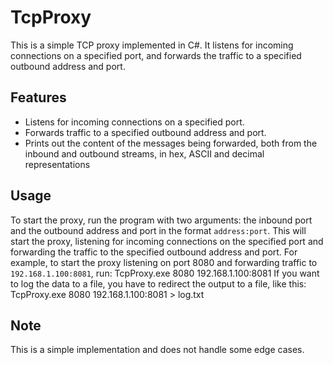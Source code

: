 
# TcpProxy

This is a simple TCP proxy implemented in C#. It listens for incoming connections on a specified port, 
and forwards the traffic to a specified outbound address and port.

## Features

- Listens for incoming connections on a specified port.
- Forwards traffic to a specified outbound address and port.
- Prints out the content of the messages being forwarded, both from the inbound and outbound streams, in hex, ASCII and decimal representations

## Usage

To start the proxy, run the program with two arguments: the inbound port and the outbound address and port in the format `address:port`.
This will start the proxy, listening for incoming connections on the specified port and forwarding the traffic to the specified outbound address and port.
For example, to start the proxy listening on port 8080 and forwarding traffic to `192.168.1.100:8081`, run:
TcpProxy.exe 8080 192.168.1.100:8081
If you want to log the data to a file, you have to redirect the output to a file, like this:
TcpProxy.exe 8080 192.168.1.100:8081 > log.txt

## Note

This is a simple implementation and does not handle some edge cases.
